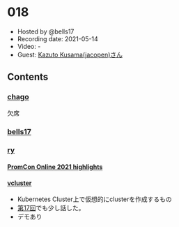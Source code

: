 # 018

- Hosted by @bells17
- Recording date: 2021-05-14
- Video: -
- Guest: [Kazuto Kusama(jacopen)さん](https://twitter.com/jacopen)

## Contents

### [chago](https://twitter.com/it__chago)
欠席

### [bells17](https://twitter.com/bells17_)

### [ry](https://twitter.com/URyo_0213)

#### [PromCon Online 2021 highlights](https://sysdig.com/blog/promcon-online-2021/)

#### [vcluster](https://github.com/loft-sh/vcluster)
- Kubernetes Cluster上で仮想的にclusterを作成するもの
- [第17回](https://github.com/kubernetes-internal/kubenews/tree/main/episodes/017)でも少し話した。
- デモあり
